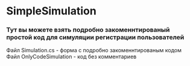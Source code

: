 # SimpleSimulation
### Тут вы можете взять подробно закоменнтированый простой код для симуляции регистрации пользователей
Файл Simulation.cs - форма с подробно закоменнтированым кодом
Файл OnlyCodeSimulation - код без комментариев
